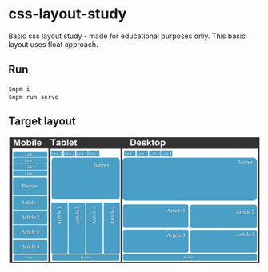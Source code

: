 # css-layout-study
Basic css layout study - made for educational purposes only.
This basic layout uses float approach.

## Run
```
$npm i
$npm run serve
```

## Target layout
![alt text](./css-layout.png)

